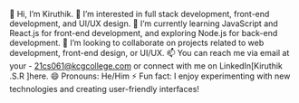 👋 Hi, I’m Kiruthik.
👀 I’m interested in full stack development, front-end development, and UI/UX design.
🌱 I’m currently learning JavaScript and React.js for front-end development, and exploring Node.js for back-end development.
💞️ I’m looking to collaborate on projects related to web development, front-end design, or UI/UX.
📫 You can reach me via email at your - 21cs061@kcgcollege.com or connect with me on LinkedIn[Kiruthik .S.R ]here.
😄 Pronouns: He/Him
⚡ Fun fact: I enjoy experimenting with new technologies and creating user-friendly interfaces!

<!---
Kiruthik-0803/Kiruthik-0803 is a ✨ special ✨ repository because its `README.md` (this file) appears on your GitHub profile.
You can click the Preview link to take a look at your changes.
--->
